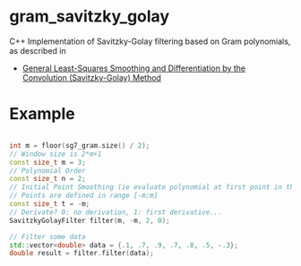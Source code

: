 gram_savitzky_golay
==

C++ Implementation of Savitzky-Golay filtering based on Gram polynomials, as described in 
- [General Least-Squares Smoothing and Differentiation by the Convolution (Savitzky-Golay) Method](http://pubs.acs.org/doi/pdf/10.1021/ac00205a007)

Example
==

```cpp

int m = floor(sg7_gram.size() / 2);
// Window size is 2*m+1
const size_t m = 3;
// Polynomial Order
const size_t n = 2;
// Initial Point Smoothing (ie evaluate polynomial at first point in the window)
// Points are defined in range [-m;m]
const size_t t = -m;
// Derivate? 0: no derivation, 1: first derivative...
SavitzkyGolayFilter filter(m, -m, 2, 0);

// Filter some data
std::vector<double> data = {.1, .7, .9, .7, .8, .5, -.3};
double result = filter.filter(data);
```
